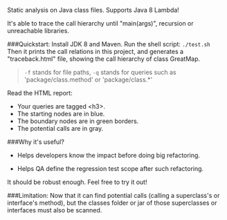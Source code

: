 Static analysis on Java class files. Supports Java 8 Lambda!

It's able to trace the call hierarchy until "main(args)", recursion or unreachable libraries.

###Quickstart:
Install JDK 8 and Maven.
Run the shell script: `./test.sh`  
Then it prints the call relations in this project, and generates a "traceback.html" file, showing the call hierarchy of class GreatMap.
> `-f` stands for file paths, `-q` stands for queries such as 'package/class.method' or 'package/class.*'

Read the HTML report:
- Your queries are tagged \<h3\>.
- The starting nodes are in blue.
- The boundary nodes are in green borders.
- The potential calls are in gray.

###Why it's useful?
- Helps developers know the impact before doing big refactoring.

- Helps QA define the regression test scope after such refactoring.

It should be robust enough. Feel free to try it out!

###Limitation:
Now that it can find potential calls (calling a superclass's or interface's method), but the classes folder or jar of those superclasses or interfaces must also be scanned.
